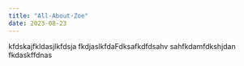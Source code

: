 ```yaml
---
title: "All-About-Zoe"
date: 2023-08-23
---
```

kfdskajfkldasjlkfdsja
fkdjaslkfdaFdksafkdfdsahv sahfkdamfdkshjdan 
fkdaskffdnas
